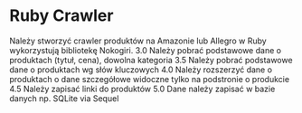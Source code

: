 # Ruby Crawler

Należy stworzyć crawler produktów na Amazonie lub Allegro w Ruby wykorzystują bibliotekę Nokogiri.
3.0 Należy pobrać podstawowe dane o produktach (tytuł, cena), dowolna kategoria
3.5 Należy pobrać podstawowe dane o produktach wg słów kluczowych
4.0 Należy rozszerzyć dane o produktach o dane szczegółowe widoczne tylko na podstronie o produkcie
4.5 Należy zapisać linki do produktów
5.0 Dane należy zapisać w bazie danych np. SQLite via Sequel
